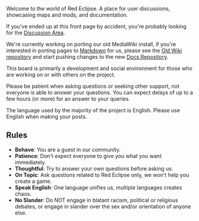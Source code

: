 Welcome to the world of Red Eclipse. A place for user discussions, showcasing maps and mods, and documentation.

If you've ended up at this front page by accident, you're probably looking for the [Discussion Area](https://redeclipse.net/discuss).

We're currently working on porting our old MediaWiki install, if you're interested in porting pages to [Markdown](https://guides.github.com/features/mastering-markdown/) for us, please see the [Old Wiki 
repository](https://github.com/red-eclipse/oldwiki) and start pushing changes to the new [Docs Repository](https://github.com/red-eclipse/docs).

This board is primarily a development and social environment for those who are working on or with others on the project.

Please be patient when asking questions or seeking other support, not everyone is able to answer your questions. You can expect delays of up to a few hours (or more) for an answer to your queries.

The language used by the majority of the project is English. Please use English when making your posts.

## Rules

* **Behave**: You are a guest in our community.
* **Patience**: Don't expect everyone to give you what you want immediately.
* **Thoughtful**: Try to answer your own questions before asking us.
* **On Topic**: Ask questions related to Red Eclipse only, we won't help you create a game.
* **Speak English**: One language unifies us, multiple languages creates chaos.
* **No Slander**: Do NOT engage in blatant racism, political or religious debates, or engage in slander over the sex and/or orientation of anyone else.
